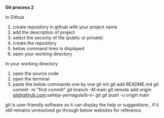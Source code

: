  **Git process 2**
 

In Github
1)	create repository in github with your project name
2)	add the description of project
3)	select the security of file (public or private)
4)	create the repository
5)	below command lines is displayed
6)	open your working directory
 
 
In your working directory
1)	open the source code
2)	open the terminal
3)	paste the below commands one by one
   	git init
   	git add README.md
   	git commit -m "first commit"
   	git branch -M main
   	git remote add origin git@github.com:saiteja-yernagula/b-n-.git
   	git push -u origin main
 
git is user-friendly software so it can display the help or suggestions , if it still remains unresolved go through below websites for reference.
 
 
